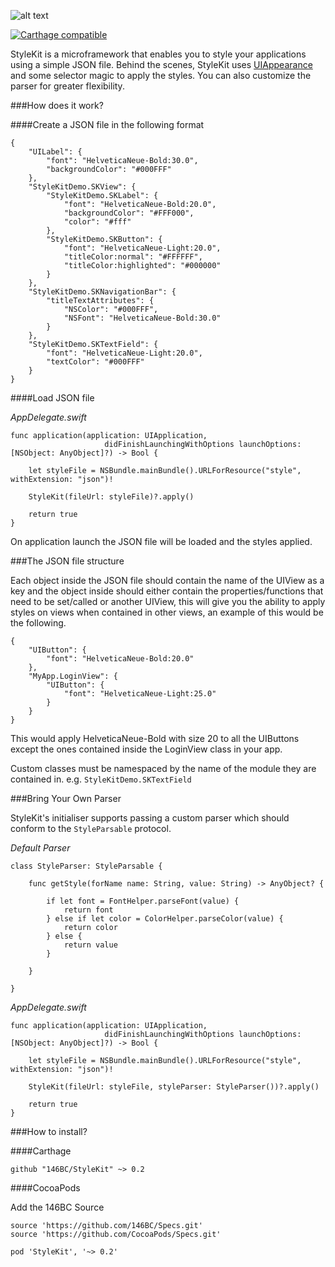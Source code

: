 ![alt text](https://i.imgur.com/IqDIU4q.png "StyleKit - A powerful & easy to use styling framework written in Swift")

[![Carthage compatible](https://img.shields.io/badge/Carthage-compatible-4BC51D.svg?style=flat)](https://github.com/Carthage/Carthage)

StyleKit is a microframework that enables you to style your applications using a simple JSON file. Behind the scenes, StyleKit uses [UIAppearance](https://developer.apple.com/library/ios/documentation/UIKit/Reference/UIAppearance_Protocol/) and some selector magic to apply the styles. You can also customize the parser for greater flexibility. 


###How does it work?

####Create a JSON file in the following format

```
{
	"UILabel": {
		"font": "HelveticaNeue-Bold:30.0",
		"backgroundColor": "#000FFF"
	},
	"StyleKitDemo.SKView": {
		"StyleKitDemo.SKLabel": {
			"font": "HelveticaNeue-Bold:20.0",
			"backgroundColor": "#FFF000",
			"color": "#fff"
		},
		"StyleKitDemo.SKButton": {
			"font": "HelveticaNeue-Light:20.0",
			"titleColor:normal": "#FFFFFF",
			"titleColor:highlighted": "#000000"
		}
	},
	"StyleKitDemo.SKNavigationBar": {
		"titleTextAttributes": {
			"NSColor": "#000FFF",
			"NSFont": "HelveticaNeue-Bold:30.0"
		}
	},
	"StyleKitDemo.SKTextField": {
		"font": "HelveticaNeue-Light:20.0",
		"textColor": "#000FFF"
	}
}
```
####Load JSON file

*AppDelegate.swift*

```
func application(application: UIApplication,
                     didFinishLaunchingWithOptions launchOptions: [NSObject: AnyObject]?) -> Bool {
        
	let styleFile = NSBundle.mainBundle().URLForResource("style", withExtension: "json")!
        
	StyleKit(fileUrl: styleFile)?.apply()
        
	return true
}
```

On application launch the JSON file will be loaded and the styles applied.


###The JSON file structure

Each object inside the JSON file should contain the name of the UIView as a key and the object inside should either contain the properties/functions that need to be set/called or another UIView, this will give you the ability to apply styles on views when contained in other views, an example of this would be the following.

```
{
	"UIButton": {
		"font": "HelveticaNeue-Bold:20.0"
	},
	"MyApp.LoginView": {
		"UIButton": {
			"font": "HelveticaNeue-Light:25.0"
		}
	}
}
```

This would apply HelveticaNeue-Bold with size 20 to all the UIButtons except the ones contained inside the LoginView class in your app.

Custom classes must be namespaced by the name of the module they are contained in. e.g. `StyleKitDemo.SKTextField`

###Bring Your Own Parser

StyleKit's initialiser supports passing a custom parser which should conform to the `StyleParsable` protocol.

*Default Parser*

```
class StyleParser: StyleParsable {
    
    func getStyle(forName name: String, value: String) -> AnyObject? {
        
        if let font = FontHelper.parseFont(value) {
            return font
        } else if let color = ColorHelper.parseColor(value) {
            return color
        } else {
            return value
        }
        
    }
    
}
```

*AppDelegate.swift*

```
func application(application: UIApplication,
                     didFinishLaunchingWithOptions launchOptions: [NSObject: AnyObject]?) -> Bool {
        
	let styleFile = NSBundle.mainBundle().URLForResource("style", withExtension: "json")!
        
	StyleKit(fileUrl: styleFile, styleParser: StyleParser())?.apply()
        
	return true
}
```

###How to install?

####Carthage

```
github "146BC/StyleKit" ~> 0.2
```

####CocoaPods

Add the 146BC Source

```
source 'https://github.com/146BC/Specs.git'
source 'https://github.com/CocoaPods/Specs.git'
```

```
pod 'StyleKit', '~> 0.2'
```